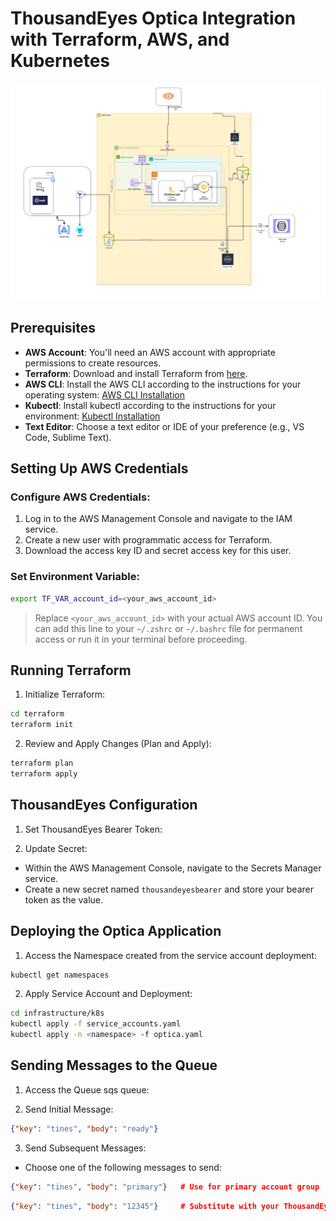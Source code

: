 # ThousandEyes Optica Integration with Terraform, AWS, and Kubernetes

![img.png](img.png)
## Prerequisites

- **AWS Account**: You'll need an AWS account with appropriate permissions to create resources.
- **Terraform**: Download and install Terraform from [here](https://developer.hashicorp.com/terraform/tutorials).
- **AWS CLI**: Install the AWS CLI according to the instructions for your operating system: [AWS CLI Installation](https://docs.aws.amazon.com/cli/latest/userguide/getting-started-install.html)
- **Kubectl**: Install kubectl according to the instructions for your environment: [Kubectl Installation](https://kubernetes.io/docs/tutorials/kubernetes-basics/)
- **Text Editor**: Choose a text editor or IDE of your preference (e.g., VS Code, Sublime Text).

## Setting Up AWS Credentials

### Configure AWS Credentials:

1. Log in to the AWS Management Console and navigate to the IAM service.
2. Create a new user with programmatic access for Terraform.
3. Download the access key ID and secret access key for this user.

### Set Environment Variable:

```bash
export TF_VAR_account_id=<your_aws_account_id>
```
> Replace `<your_aws_account_id>` with your actual AWS account ID. You can add this line to your `~/.zshrc` or `~/.bashrc` file for permanent access or run it in your terminal before proceeding.

## Running Terraform

1. Initialize Terraform:

```bash
cd terraform
terraform init
```

2. Review and Apply Changes (Plan and Apply):

```bash
terraform plan
terraform apply
```

## ThousandEyes Configuration

1. Set ThousandEyes Bearer Token:


2. Update Secret:

- Within the AWS Management Console, navigate to the Secrets Manager service.
- Create a new secret named `thousandeyesbearer` and store your bearer token as the value.

## Deploying the Optica Application

1. Access the Namespace created from the service account deployment:

```bash
kubectl get namespaces
```

2. Apply Service Account and Deployment:

```bash
cd infrastructure/k8s
kubectl apply -f service_accounts.yaml
kubectl apply -n <namespace> -f optica.yaml
```

## Sending Messages to the Queue

1. Access the Queue sqs queue:


2. Send Initial Message:

```json
{"key": "tines", "body": "ready"}
```

3. Send Subsequent Messages:

- Choose one of the following messages to send:

```json
{"key": "tines", "body": "primary"}   # Use for primary account group
```

```json
{"key": "tines", "body": "12345"}     # Substitute with your ThousandEyes account group ID
```
